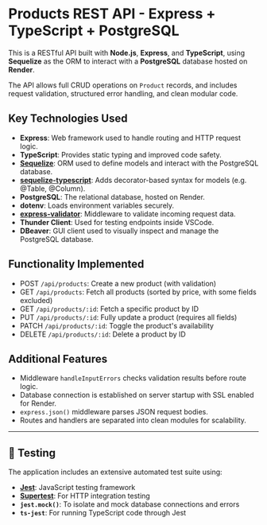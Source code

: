 # Products REST API - Express + TypeScript + PostgreSQL

This is a RESTful API built with **Node.js**, **Express**, and **TypeScript**, using **Sequelize** as the ORM to interact with a **PostgreSQL** database hosted on **Render**.

The API allows full CRUD operations on `Product` records, and includes request validation, structured error handling, and clean modular code.

## Key Technologies Used

- **Express**: Web framework used to handle routing and HTTP request logic.
- **TypeScript**: Provides static typing and improved code safety.
- **[Sequelize](https://sequelize.org/docs/v6/)**: ORM used to define models and interact with the PostgreSQL database.
- **[sequelize-typescript](https://sequelize.org/docs/v7/models/data-types/)**: Adds decorator-based syntax for models (e.g. @Table, @Column).
- **PostgreSQL**: The relational database, hosted on Render.
- **dotenv**: Loads environment variables securely.
- **[express-validator](https://express-validator.github.io/docs/)**: Middleware to validate incoming request data.
- **Thunder Client**: Used for testing endpoints inside VSCode.
- **DBeaver**: GUI client used to visually inspect and manage the PostgreSQL database.

## Functionality Implemented

- POST `/api/products`: Create a new product (with validation)
- GET `/api/products`: Fetch all products (sorted by price, with some fields excluded)
- GET `/api/products/:id`: Fetch a specific product by ID
- PUT `/api/products/:id`: Fully update a product (requires all fields)
- PATCH `/api/products/:id`: Toggle the product's availability
- DELETE `/api/products/:id`: Delete a product by ID

## Additional Features

- Middleware `handleInputErrors` checks validation results before route logic.
- Database connection is established on server startup with SSL enabled for Render.
- `express.json()` middleware parses JSON request bodies.
- Routes and handlers are separated into clean modules for scalability.

---

## 🧪 Testing

The application includes an extensive automated test suite using:

- **[Jest](https://jestjs.io/)**: JavaScript testing framework
- **[Supertest](https://github.com/ladjs/supertest)**: For HTTP integration testing
- **`jest.mock()`**: To isolate and mock database connections and errors
- **`ts-jest`**: For running TypeScript code through Jest
